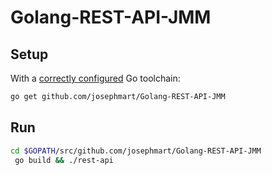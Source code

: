 # Golang-REST-API-JMM

## Setup

With a [correctly configured](https://golang.org/doc/install#testing) Go toolchain:

```bash
go get github.com/josephmart/Golang-REST-API-JMM
```

## Run
```bash
cd $GOPATH/src/github.com/josephmart/Golang-REST-API-JMM
 go build && ./rest-api
 ```
